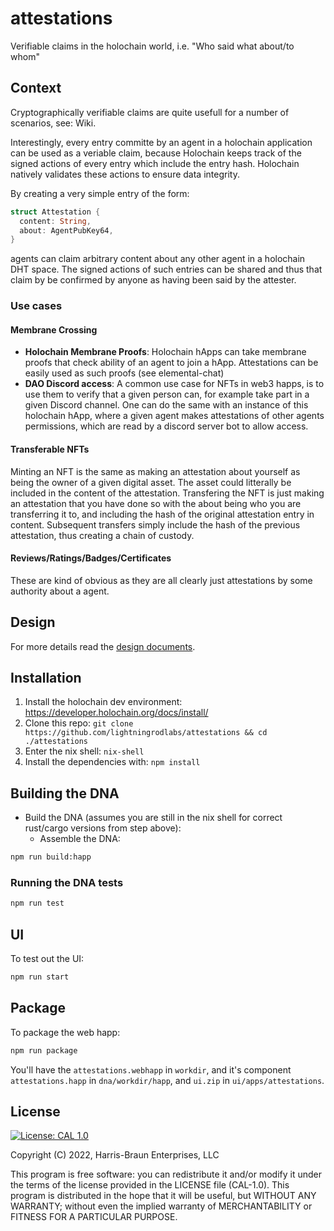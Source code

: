 # attestations

Verifiable claims in the holochain world, i.e. "Who said what about/to whom"

## Context

Cryptographically verifiable claims are quite usefull for a number of scenarios, see: Wiki.

Interestingly, every entry committe by an agent in a holochain application can be used as a veriable claim,
because Holochain keeps track of the signed actions of every entry which include the entry hash. Holochain
natively validates these actions to ensure data integrity.

By creating a very simple entry of the form:

```rust
struct Attestation {
  content: String,
  about: AgentPubKey64,
}
```

agents can claim arbitrary content about any other agent in a holochain DHT space. The signed actions of such
entries can be shared and thus that claim by be confirmed by anyone as having been said by the attester.

### Use cases

#### Membrane Crossing
- **Holochain Membrane Proofs**: Holochain hApps can take membrane proofs that check ability of an agent to join a hApp. Attestations can be easily used as such proofs (see elemental-chat)
- **DAO Discord access**: A common use case for NFTs in web3 happs, is to use them to verify that a given person can, for example take part 
in a given Discord channel.  One can do the same with an instance of this holochain hApp, where a given agent makes
attestations of other agents permissions, which are read by a discord server bot to allow access.

#### Transferable NFTs

Minting an NFT is the same as making an attestation about yourself as being the owner of a given digital asset.  The asset could litterally be included in the content of the attestation.  Transfering the NFT is just making an attestation that you have done so with the about being who you are transferring it to, and including the hash of the original attestation entry in content.  Subsequent transfers simply include the hash of the previous attestation, thus creating a chain of custody.

#### Reviews/Ratings/Badges/Certificates

These are kind of obvious as they are all clearly just attestations by some authority about a agent.

## Design

For more details read the [design documents](DESIGN.md).

## Installation

1. Install the holochain dev environment: https://developer.holochain.org/docs/install/
2. Clone this repo: `git clone https://github.com/lightningrodlabs/attestations && cd ./attestations`
3. Enter the nix shell: `nix-shell`
4. Install the dependencies with: `npm install`

## Building the DNA

- Build the DNA (assumes you are still in the nix shell for correct rust/cargo versions from step above):
  - Assemble the DNA:

```bash
npm run build:happ
```

### Running the DNA tests

```bash
npm run test
```

## UI

To test out the UI:

```bash
npm run start
```

## Package

To package the web happ:

```bash
npm run package
```

You'll have the `attestations.webhapp` in `workdir`, and it's component `attestations.happ` in `dna/workdir/happ`, and `ui.zip` in `ui/apps/attestations`.

## License

[![License: CAL 1.0](https://img.shields.io/badge/License-CAL%201.0-blue.svg)](https://github.com/holochain/cryptographic-autonomy-license)

Copyright (C) 2022, Harris-Braun Enterprises, LLC

This program is free software: you can redistribute it and/or modify it under the terms of the license
provided in the LICENSE file (CAL-1.0). This program is distributed in the hope that it will be useful,
but WITHOUT ANY WARRANTY; without even the implied warranty of MERCHANTABILITY or FITNESS FOR A PARTICULAR PURPOSE.
